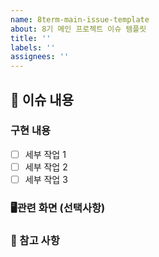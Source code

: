 ```yaml
---
name: 8term-main-issue-template
about: 8기 메인 프로젝트 이슈 템플릿
title: ''
labels: ''
assignees: ''
---
```


## 📌 이슈 내용

### 구현 내용

- [ ] 세부 작업 1
- [ ] 세부 작업 2
- [ ] 세부 작업 3

### 🖥️관련 화면 (선택사항)

<!-- 관련 화면의 스크린샷이나 와이어프레임을 첨부해주세요. -->

### 📝 참고 사항

<!-- 구현에 참고할 내용이나 주의사항이 있다면 여기에 작성해주세요. -->

